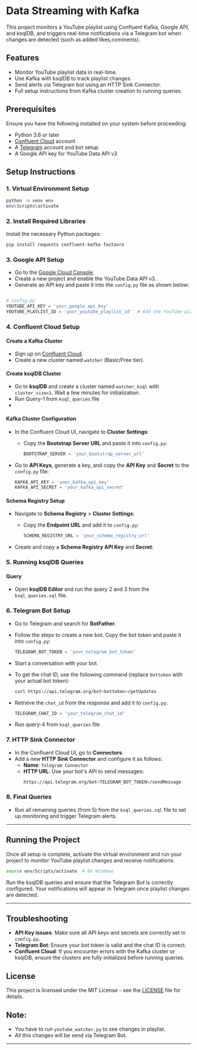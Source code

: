 # Data Streaming with Kafka
This project monitors a YouTube playlist using Confluent Kafka, Google API, and ksqlDB, and triggers real-time notifications via a Telegram bot when changes are detected (such as added likes,comments). 

## Features

- Monitor YouTube playlist data in real-time.
- Use Kafka with ksqlDB to track playlist changes.
- Send alerts via Telegram bot using an HTTP Sink Connector.
- Full setup instructions from Kafka cluster creation to running queries.

## Prerequisites

Ensure you have the following installed on your system before proceeding:

- Python 3.6 or later
- [Confluent Cloud](https://confluent.cloud/) account
- A [Telegram](https://telegram.org/) account and bot setup
- A Google API key for YouTube Data API v3

## Setup Instructions

### 1. Virtual Environment Setup

```bash
python -m venv env
env\Scripts\activate
```

### 2. Install Required Libraries

Install the necessary Python packages:
```bash
pip install requests confluent-kafka fastavro
```

### 3. Google API Setup

- Go to the [Google Cloud Console](https://console.cloud.google.com/).
- Create a new project and enable the YouTube Data API v3.
- Generate an API key and paste it into the `config.py` file as shown below:

```python

# config.py
YOUTUBE_API_KEY = 'your_google_api_key'
YOUTUBE_PLAYLIST_ID = 'your_youtube_playlist_id'  # Add the YouTube playlist ID here
```

### 4. Confluent Cloud Setup

#### Create a Kafka Cluster

- Sign up on [Confluent Cloud](https://confluent.cloud/).
- Create a new cluster named `watcher` (Basic/Free tier).

#### Create ksqlDB Cluster

- Go to **ksqlDB** and create a cluster named `watcher_ksql` with `cluster_size=1`. Wait a few minutes for initialization.
- Run Query-1 from `ksql_queries` file
- 
#### Kafka Cluster Configuration

- In the Confluent Cloud UI, navigate to **Cluster Settings**:
  
  - Copy the **Bootstrap Server URL** and paste it into `config.py`:
    ```python
    BOOTSTRAP_SERVER = 'your_bootstrap_server_url'
    ```
    
- Go to **API Keys**, generate a key, and copy the **API Key** and **Secret** to the `config.py` file:
  
    ```python
    KAFKA_API_KEY = 'your_kafka_api_key'
    KAFKA_API_SECRET = 'your_kafka_api_secret'
    ```

#### Schema Registry Setup

- Navigate to **Schema Registry** > **Cluster Settings**:
  - Copy the **Endpoint URL** and add it to `config.py`:
    
    ```python
    SCHEMA_REGISTRY_URL = 'your_schema_registry_url'
    ```
    
- Create and copy a **Schema Registry API Key** and **Secret**:
  
### 5. Running ksqlDB Queries

#### Query
- Open **ksqlDB Editor** and run the query 2 and 3 from the `ksql_queries.sql` file.

### 6. Telegram Bot Setup

- Go to Telegram and search for **BotFather**.
- Follow the steps to create a new bot. Copy the bot token and paste it into `config.py`:
    ```python
    TELEGRAM_BOT_TOKEN = 'your_telegram_bot_token'
    ```
- Start a conversation with your bot.
- To get the chat ID, use the following command (replace `bottoken` with your actual bot token):
    ```bash
    curl https://api.telegram.org/bot<bottoken>/getUpdates
    ```
- Retrieve the `chat_id` from the response and add it to `config.py`:
    ```python
    TELEGRAM_CHAT_ID = 'your_telegram_chat_id'
    ```

- Run query-4 from `ksql_queries` file
  
### 7. HTTP Sink Connector

- In the Confluent Cloud UI, go to **Connectors**.
- Add a new **HTTP Sink Connector** and configure it as follows:
  - **Name**: `Telegram Connector`
  - **HTTP URL**: Use your bot's API to send messages:
    ```bash
    https://api.telegram.org/bot<TELEGRAM_BOT_TOKEN>/sendMessage
    ```

### 8. Final Queries
- Run all remaining queries (from 5) from the `ksql_queries.sql` file to set up monitoring and trigger Telegram alerts.

---


## Running the Project

Once all setup is complete, activate the virtual environment and run your project to monitor YouTube playlist changes and receive notifications:

```bash
source env/Scripts/activate  # On Windows
```

Run the ksqlDB queries and ensure that the Telegram Bot is correctly configured. Your notifications will appear in Telegram once playlist changes are detected.

---

## Troubleshooting

- **API Key issues**: Make sure all API keys and secrets are correctly set in `config.py`.
- **Telegram Bot**: Ensure your bot token is valid and the chat ID is correct.
- **Confluent Cloud**: If you encounter errors with the Kafka cluster or ksqlDB, ensure the clusters are fully initialized before running queries.

## License

This project is licensed under the MIT License - see the [LICENSE](LICENSE) file for details.

## Note:

- You have to run `youtube_watcher.py` to see changes in playlist.
- All this changes will be send via Telegram Bot.
 
---
